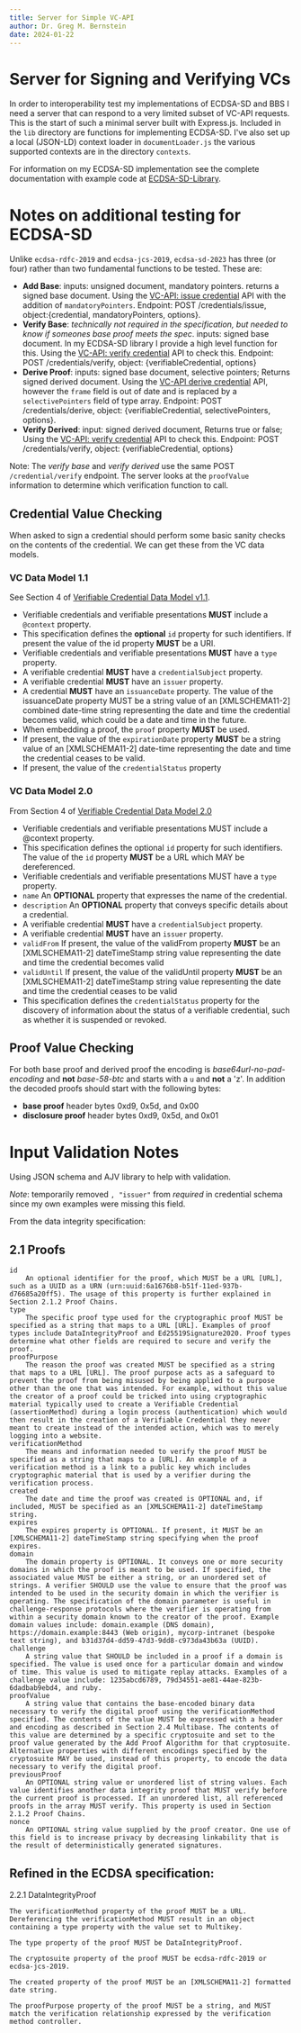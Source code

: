 ```yaml
---
title: Server for Simple VC-API
author: Dr. Greg M. Bernstein
date: 2024-01-22
---
```


# Server for Signing and Verifying VCs

In order to interoperability test my implementations of ECDSA-SD and BBS I need a server that can respond to a very limited subset of VC-API requests. This is the start of such a minimal server built with Express.js. Included in the `lib` directory are functions for implementing ECDSA-SD. I've also set up a local (JSON-LD) context loader in `documentLoader.js` the various supported contexts are in the directory `contexts`.

For information on my ECDSA-SD implementation see the complete documentation with example code at [ECDSA-SD-Library](https://github.com/Wind4Greg/ECDSA-SD-Library).

# Notes on additional testing for ECDSA-SD

Unlike `ecdsa-rdfc-2019` and `ecdsa-jcs-2019`, `ecdsa-sd-2023` has three (or four) rather than two fundamental functions to be tested. These are:

* **Add Base**: inputs: unsigned document, mandatory pointers. returns a signed base document. Using the [VC-API: issue credential](https://w3c-ccg.github.io/vc-api/#issue-credential) API with the addition of `mandatoryPointers`. Endpoint: POST /credentials/issue, object:{credential, mandatoryPointers, options}.
* **Verify Base**: *technically not required in the specification, but needed to know if someones base proof meets the spec*. inputs: signed base document. In my ECDSA-SD library I provide a high level function for this. Using the [VC-API: verify credential](https://w3c-ccg.github.io/vc-api/#verify-credential) API to check this. Endpoint: POST /credentials/verify, object: {verifiableCredential, options}
* **Derive Proof**: inputs: signed base document, selective pointers; Returns signed derived document. Using the [VC-API derive credential](https://w3c-ccg.github.io/vc-api/#derive-credential) API, however the `frame` field is out of date and is replaced by a `selectivePointers` field of type array. Endpoint: POST /credentials/derive, object: {verifiableCredential, selectivePointers, options}.
* **Verify Derived**: input: signed derived document, Returns true or false; Using the [VC-API: verify credential](https://w3c-ccg.github.io/vc-api/#verify-credential) API to check this. Endpoint: POST /credentials/verify, object: {verifiableCredential, options}

Note: The *verify base* and *verify derived* use the same POST `/credential/verify` endpoint. The server looks at the `proofValue` information to determine which verification function to call.

## Credential Value Checking

When asked to sign a credential should perform some basic sanity checks on the contents of the credential. We can get these from the VC data models.

### VC Data Model 1.1

See Section 4 of [Verifiable Credential Data Model v1.1](https://www.w3.org/TR/vc-data-model/#basic-concepts).

* Verifiable credentials and verifiable presentations **MUST** include a `@context` property.
* This specification defines the **optional** `id` property for such identifiers. If present the value of the id property **MUST** be a URI.
* Verifiable credentials and verifiable presentations **MUST** have a `type` property.
* A verifiable credential **MUST** have a `credentialSubject` property.
* A verifiable credential **MUST** have an `issuer` property.
* A credential **MUST** have an `issuanceDate` property. The value of the issuanceDate property MUST be a string value of an [XMLSCHEMA11-2] combined date-time string representing the date and time the credential becomes valid, which could be a date and time in the future.
* When embedding a proof, the `proof` property **MUST** be used.
* If present, the value of the `expirationDate` property **MUST** be a string value of an [XMLSCHEMA11-2] date-time representing the date and time the credential ceases to be valid.
* If present, the value of the `credentialStatus` property

### VC Data Model 2.0

From Section 4 of [Verifiable Credential Data Model 2.0](https://www.w3.org/TR/vc-data-model-2.0/#basic-concepts)

* Verifiable credentials and verifiable presentations MUST include a @context property.
* This specification defines the optional `id` property for such identifiers. The value of the `id` property **MUST** be a URL which MAY be dereferenced.
* Verifiable credentials and verifiable presentations MUST have a `type` property.
* `name` An **OPTIONAL** property that expresses the name of the credential.
* `description` An **OPTIONAL** property that conveys specific details about a credential.
* A verifiable credential **MUST** have a `credentialSubject` property.
* A verifiable credential **MUST** have an `issuer` property.
* `validFrom` If present, the value of the validFrom property **MUST** be an [XMLSCHEMA11-2] dateTimeStamp string value representing the date and time the credential becomes valid
* `validUntil` If present, the value of the validUntil property **MUST** be an [XMLSCHEMA11-2] dateTimeStamp string value representing the date and time the credential ceases to be valid
* This specification defines the `credentialStatus` property for the discovery of information about the status of a verifiable credential, such as whether it is suspended or revoked.

## Proof Value Checking

For both base proof and derived proof the encoding is *base64url-no-pad-encoding* and **not** *base-58-btc* and starts with a `u` and **not** a 'z'. In addition the decoded proofs should start with the following bytes:

* **base proof** header bytes 0xd9, 0x5d, and 0x00
* **disclosure proof** header bytes 0xd9, 0x5d, and 0x01

# Input Validation Notes

Using JSON schema and AJV library to help with validation.

*Note*: temporarily removed `, "issuer"` from *required* in credential schema since my own examples were missing this field.

From the data integrity specification:

## 2.1 Proofs

```
id
    An optional identifier for the proof, which MUST be a URL [URL], such as a UUID as a URN (urn:uuid:6a1676b8-b51f-11ed-937b-d76685a20ff5). The usage of this property is further explained in Section 2.1.2 Proof Chains.
type
    The specific proof type used for the cryptographic proof MUST be specified as a string that maps to a URL [URL]. Examples of proof types include DataIntegrityProof and Ed25519Signature2020. Proof types determine what other fields are required to secure and verify the proof.
proofPurpose
    The reason the proof was created MUST be specified as a string that maps to a URL [URL]. The proof purpose acts as a safeguard to prevent the proof from being misused by being applied to a purpose other than the one that was intended. For example, without this value the creator of a proof could be tricked into using cryptographic material typically used to create a Verifiable Credential (assertionMethod) during a login process (authentication) which would then result in the creation of a Verifiable Credential they never meant to create instead of the intended action, which was to merely logging into a website.
verificationMethod
    The means and information needed to verify the proof MUST be specified as a string that maps to a [URL]. An example of a verification method is a link to a public key which includes cryptographic material that is used by a verifier during the verification process.
created
    The date and time the proof was created is OPTIONAL and, if included, MUST be specified as an [XMLSCHEMA11-2] dateTimeStamp string.
expires
    The expires property is OPTIONAL. If present, it MUST be an [XMLSCHEMA11-2] dateTimeStamp string specifying when the proof expires.
domain
    The domain property is OPTIONAL. It conveys one or more security domains in which the proof is meant to be used. If specified, the associated value MUST be either a string, or an unordered set of strings. A verifier SHOULD use the value to ensure that the proof was intended to be used in the security domain in which the verifier is operating. The specification of the domain parameter is useful in challenge-response protocols where the verifier is operating from within a security domain known to the creator of the proof. Example domain values include: domain.example (DNS domain), https://domain.example:8443 (Web origin), mycorp-intranet (bespoke text string), and b31d37d4-dd59-47d3-9dd8-c973da43b63a (UUID).
challenge
    A string value that SHOULD be included in a proof if a domain is specified. The value is used once for a particular domain and window of time. This value is used to mitigate replay attacks. Examples of a challenge value include: 1235abcd6789, 79d34551-ae81-44ae-823b-6dadbab9ebd4, and ruby.
proofValue
    A string value that contains the base-encoded binary data necessary to verify the digital proof using the verificationMethod specified. The contents of the value MUST be expressed with a header and encoding as described in Section 2.4 Multibase. The contents of this value are determined by a specific cryptosuite and set to the proof value generated by the Add Proof Algorithm for that cryptosuite. Alternative properties with different encodings specified by the cryptosuite MAY be used, instead of this property, to encode the data necessary to verify the digital proof.
previousProof
    An OPTIONAL string value or unordered list of string values. Each value identifies another data integrity proof that MUST verify before the current proof is processed. If an unordered list, all referenced proofs in the array MUST verify. This property is used in Section 2.1.2 Proof Chains.
nonce
    An OPTIONAL string value supplied by the proof creator. One use of this field is to increase privacy by decreasing linkability that is the result of deterministically generated signatures.
```

## Refined in the ECDSA specification:

2.2.1 DataIntegrityProof

```
The verificationMethod property of the proof MUST be a URL. Dereferencing the verificationMethod MUST result in an object containing a type property with the value set to Multikey.

The type property of the proof MUST be DataIntegrityProof.

The cryptosuite property of the proof MUST be ecdsa-rdfc-2019 or ecdsa-jcs-2019.

The created property of the proof MUST be an [XMLSCHEMA11-2] formatted date string.

The proofPurpose property of the proof MUST be a string, and MUST match the verification relationship expressed by the verification method controller.
```